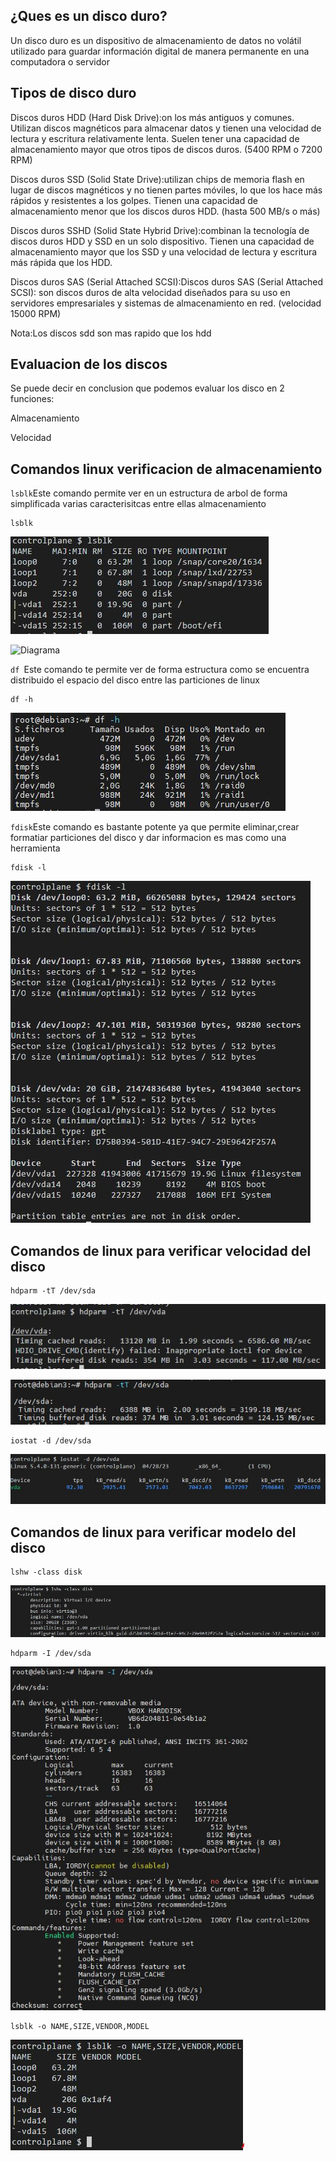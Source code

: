 ## ¿Ques es un disco duro?
Un disco duro es un dispositivo de almacenamiento de datos no volátil utilizado para guardar información digital de manera permanente en una computadora o servidor

## Tipos de disco duro
Discos duros HDD (Hard Disk Drive):on los más antiguos y comunes. Utilizan discos magnéticos para almacenar datos y tienen una velocidad de lectura y escritura relativamente lenta. Suelen tener una capacidad de almacenamiento mayor que otros tipos de discos duros. (5400 RPM o 7200 RPM)

Discos duros SSD (Solid State Drive):utilizan chips de memoria flash en lugar de discos magnéticos y no tienen partes móviles, lo que los hace más rápidos y resistentes a los golpes. Tienen una capacidad de almacenamiento menor que los discos duros HDD. (hasta 500 MB/s o más)

Discos duros SSHD (Solid State Hybrid Drive):combinan la tecnología de discos duros HDD y SSD en un solo dispositivo. Tienen una capacidad de almacenamiento mayor que los SSD y una velocidad de lectura y escritura más rápida que los HDD.

Discos duros SAS (Serial Attached SCSI):Discos duros SAS (Serial Attached SCSI): son discos duros de alta velocidad diseñados para su uso en servidores empresariales y sistemas de almacenamiento en red. (velocidad 15000 RPM)

Nota:Los discos sdd son mas rapido que los hdd 

## Evaluacion de los discos
Se puede decir en conclusion que podemos evaluar los disco en 2 funciones:

Almacenamiento

Velocidad 

## Comandos linux verificacion de almacenamiento

`lsblk`Este comando permite ver en un estructura de arbol de forma simplificada varias caracterisitcas entre ellas almacenamiento

```
lsblk
```
![Diagrama](https://github.com/Andherson333333/Linux/blob/main/disco-informacion/imagenes/lsblk-afuera.JPG)

![Diagrama]()

`df `Este comando te permite ver de forma estructura como se encuentra distribuido el espacio del disco entre las particiones de linux

```
df -h
```
![Diagrama](https://github.com/Andherson333333/Linux/blob/main/disco-informacion/imagenes/df%20-h.JPG)

`fdisk`Este comando es bastante potente ya que permite eliminar,crear formatiar particiones del disco y dar informacion es mas como una herramienta

```
fdisk -l
```
![Diagrama](https://github.com/Andherson333333/Linux/blob/main/disco-informacion/imagenes/fdisk-l%20-afuera.JPG)

## Comandos de linux para verificar velocidad del disco
```
hdparm -tT /dev/sda
```
![Diagrama](https://github.com/Andherson333333/Linux/blob/main/disco-informacion/imagenes/velocidad-1.JPG)

![Diagrama](https://github.com/Andherson333333/Linux/blob/main/disco-informacion/imagenes/velocidad-1%2C1.JPG)
```
iostat -d /dev/sda
```
![Diagrama](https://github.com/Andherson333333/Linux/blob/main/disco-informacion/imagenes/velocidad-2.JPG)

## Comandos de linux para verificar modelo del disco

```
lshw -class disk
```
![Diagrama](https://github.com/Andherson333333/Linux/blob/main/disco-informacion/imagenes/velocidad-3.JPG)

```
hdparm -I /dev/sda
```
![Diagrama](https://github.com/Andherson333333/Linux/blob/main/disco-informacion/imagenes/modelo-2.JPG)

```
lsblk -o NAME,SIZE,VENDOR,MODEL
```
![Diagrama](https://github.com/Andherson333333/Linux/blob/main/disco-informacion/imagenes/modelo-3.JPG)




